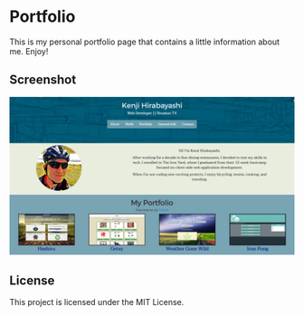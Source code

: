 # Portfolio

This is my personal portfolio page that contains a little information about me. Enjoy!


## Screenshot
![Portfolio](images/portfolio.png)

## License

This project is licensed under the MIT License.
